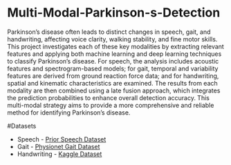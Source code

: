 # Multi-Modal-Parkinson-s-Detection
Parkinson’s disease often leads to distinct changes in speech, gait, and handwriting, affecting voice clarity, walking stability, and fine motor skills. This project investigates each of these key modalities by extracting relevant features and applying both machine learning and deep learning techniques to classify Parkinson’s disease. For speech, the analysis includes acoustic features and spectrogram-based models; for gait, temporal and variability features are derived from ground reaction force data; and for handwriting, spatial and kinematic characteristics are examined. The results from each modality are then combined using a late fusion approach, which integrates the prediction probabilities to enhance overall detection accuracy. This multi-modal strategy aims to provide a more comprehensive and reliable method for identifying Parkinson’s disease.

#Datasets
- Speech - [Prior Speech Dataset](https://figshare.com/articles/dataset/Voice_Samples_for_Patients_with_Parkinson_s_Disease_and_Healthy_Controls/23849127)
- Gait - [Physionet Gait Dataset](https://physionet.org/content/gaitpdb/1.0.0/)
- Handwriting - [Kaggle Dataset](https://www.kaggle.com/datasets/meherintasfia/pd-hw-data)
